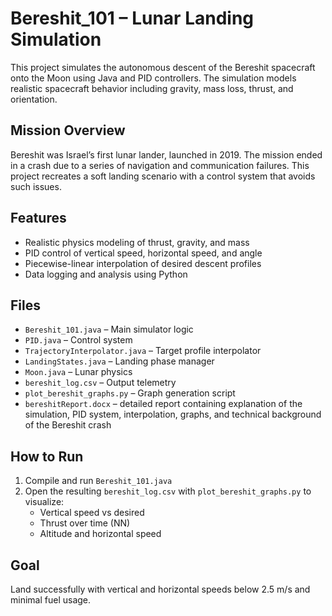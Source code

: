 # Bereshit_101 – Lunar Landing Simulation

This project simulates the autonomous descent of the Bereshit spacecraft onto the Moon using Java and PID controllers. The simulation models realistic spacecraft behavior including gravity, mass loss, thrust, and orientation.

## Mission Overview
Bereshit was Israel’s first lunar lander, launched in 2019. The mission ended in a crash due to a series of navigation and communication failures. This project recreates a soft landing scenario with a control system that avoids such issues.

## Features
- Realistic physics modeling of thrust, gravity, and mass
- PID control of vertical speed, horizontal speed, and angle
- Piecewise-linear interpolation of desired descent profiles
- Data logging and analysis using Python

## Files
- `Bereshit_101.java` – Main simulator logic
- `PID.java` – Control system
- `TrajectoryInterpolator.java` – Target profile interpolator
- `LandingStates.java` – Landing phase manager
- `Moon.java` – Lunar physics
- `bereshit_log.csv` – Output telemetry
- `plot_bereshit_graphs.py` – Graph generation script
- `bereshitReport.docx` – detailed report containing explanation of the simulation, PID system, interpolation, graphs, and technical background of the Bereshit crash

## How to Run
1. Compile and run `Bereshit_101.java`
2. Open the resulting `bereshit_log.csv` with `plot_bereshit_graphs.py` to visualize:
    - Vertical speed vs desired
    - Thrust over time (NN)
    - Altitude and horizontal speed

## Goal
Land successfully with vertical and horizontal speeds below 2.5 m/s and minimal fuel usage.
